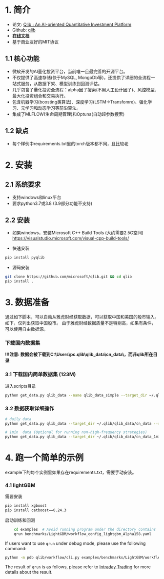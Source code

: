 # 1. 简介
- 论文: [Qlib : An AI-oriented Quantitative Investment Platform](https://arxiv.org/pdf/2009.11189.pdf)   
- Github:  [qlib](https://github.com/microsoft/qlib)
- [**在线文档**](https://qlib.readthedocs.io/en/latest/index.html)     
- 基于商业友好的MIT协议

## 1.1 核心功能
- 微软开发的AI量化投资平台，当前唯一且最完善的开源平台。
- 不仅提供了高速存储(快于MySQL, MongoDb等)，还提供了详细的全流程一站式服务，从数据下架、模型训练到回测评估。
- 几乎包含了量化投资全流程：alpha因子搜索(不用人工设计因子)、风控模型、最大化投资组合和交易执行。
- 包含机器学习(boosting类算法)、深度学习(LSTM->Transfomre)、强化学习、元学习和动态学习等前沿算法。
- 集成了MLFLOW(生命周期管理)和Optuna(自动超参数搜索)

## 1.2 缺点
- 每个样例中requirements.txt里的torch版本都不同，且比较老

# 2. 安装
## 2.1 系统要求
- 支持windows和linux平台
- 要求python3.7或3.8 (3.9部分功能不支持)

## 2.2 安装
- 如果windows，安装Microsoft C++ Build Tools (大约需要2.5G空间)    
  https://visualstudio.microsoft.com/visual-cpp-build-tools/      


- 快速安装
``` sh
pip install pyqlib
```

- 源码安装
``` sh
git clone https://github.com/microsoft/qlib.git && cd qlib
pip install .
```

# 3. 数据准备
通过如下脚本，可以自动从雅虎财经获取数据，可以获取中国和美国的股市输入。如下，仅列出获取中国股市。
由于雅虎财经数据质量不是特别高，如果有条件，可以使用自由数据源。
### 下载国内数据集
**!!!注意: 数据会被下载到C:\Users\pc\.qlib\qlib_data\cn_data\，而非qlib所在目录**  

### 3.1 下载国内简单数据集 (123M)
进入scripts目录

```bash
python get_data.py qlib_data --name qlib_data_simple --target_dir ~/.qlib/qlib_data/cn_data --region cn
```

### 3.2 数据获取详细操作

```bash
# daily data
python get_data.py qlib_data --target_dir ~/.qlib/qlib_data/cn_data --region cn

# 1min  data (Optional for running non-high-frequency strategies)
python get_data.py qlib_data --target_dir ~/.qlib/qlib_data/cn_data_1min --region cn --interval 1min
```

# 4. 跑一个简单的示例
example下的每个实例里如果存在requirements.txt，需要手动安装。
### 4.1 lightGBM
需要安装
```bash
pip install xgboost
pip install catboost==0.24.3 
```

启动训练和回测
```bash
    cd examples  # Avoid running program under the directory contains `qlib`
    qrun benchmarks/LightGBM/workflow_config_lightgbm_Alpha158.yaml
  ```
  If users want to use `qrun` under debug mode, please use the following command:
  ```bash
  python -m pdb qlib/workflow/cli.py examples/benchmarks/LightGBM/workflow_config_lightgbm_Alpha158.yaml
  ```
  The result of `qrun` is as follows, please refer to [Intraday Trading](https://qlib.readthedocs.io/en/latest/component/backtest.html) for more details about the result. 

  ```bash

